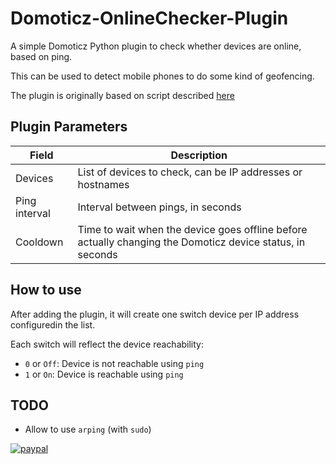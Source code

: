 # Domoticz-OnlineChecker-Plugin

A simple Domoticz Python plugin to check whether devices are online, based on ping.

This can be used to detect mobile phones to do some kind of geofencing.

The plugin is originally based on script described [here](https://www.domoticz.com/wiki/Presence_detection)

## Plugin Parameters

| Field         | Description |
|---------------|-------------|
| Devices       | List of devices to check, can be IP addresses or hostnames |
| Ping interval | Interval between pings, in seconds |
| Cooldown      | Time to wait when the device goes offline before actually changing the Domoticz device status, in seconds |

## How to use

After adding the plugin, it will create one switch device per IP address configuredin the list.

Each switch will reflect the device reachability:

- `0` or `Off`: Device is not reachable using `ping`
- `1` or `On`: Device is reachable using `ping`

## TODO

- Allow to use `arping` (with `sudo`)

[![paypal](https://www.paypalobjects.com/en_US/i/btn/btn_donateCC_LG.gif)](https://www.paypal.com/donate/?business=VNKNGYUAZQR6A&no_recurring=0&currency_code=EUR)
